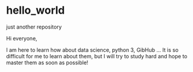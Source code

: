 # hello_world
just another repository

Hi everyone,

I am here to learn how about data science, python 3, GibHub ... It is so difficult for me to learn about them, but I will try to study hard and hope to master them as soon as possible!
